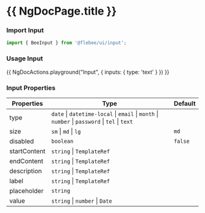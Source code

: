 # {{ NgDocPage.title }}

### Import Input

```ts
import { BeeInput } from '@flebee/ui/input';
```

### Usage Input

{{ NgDocActions.playground("Input", { inputs: { type: 'text' } }) }}

### Input Properties

| Properties   | Type                                                                                          | Default |
| ------------ | --------------------------------------------------------------------------------------------- | ------- |
| type         | `date` \| `datetime-local` \| `email` \| `month` \| `number` \| `password` \| `tel` \| `text` |         |
| size         | `sm` \| `md` \| `lg`                                                                          | `md`    |
| disabled     | `boolean`                                                                                     | `false` |
| startContent | `string` \| `TemplateRef`                                                                     |         |
| endContent   | `string` \| `TemplateRef`                                                                     |         |
| description  | `string` \| `TemplateRef`                                                                     |         |
| label        | `string` \| `TemplateRef`                                                                     |         |
| placeholder  | `string`                                                                                      |         |
| value        | `string` \| `number` \| `Date`                                                                |         |

